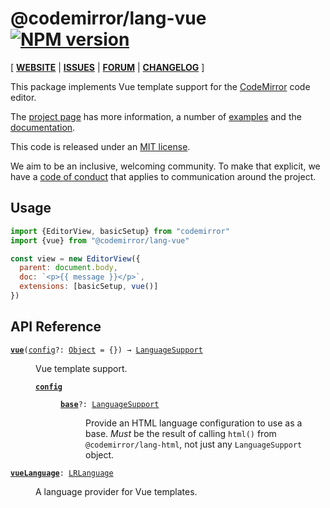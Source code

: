 <!-- NOTE: README.md is generated from src/README.md -->

# @codemirror/lang-vue [![NPM version](https://img.shields.io/npm/v/@codemirror/lang-vue.svg)](https://www.npmjs.org/package/@codemirror/lang-vue)

[ [**WEBSITE**](https://codemirror.net/) | [**ISSUES**](https://github.com/codemirror/dev/issues) | [**FORUM**](https://discuss.codemirror.net/c/next/) | [**CHANGELOG**](https://github.com/codemirror/lang-vue/blob/main/CHANGELOG.md) ]

This package implements Vue template support for the
[CodeMirror](https://codemirror.net/) code editor.

The [project page](https://codemirror.net/) has more information, a
number of [examples](https://codemirror.net/examples/) and the
[documentation](https://codemirror.net/docs/).

This code is released under an
[MIT license](https://github.com/codemirror/lang-json/tree/main/LICENSE).

We aim to be an inclusive, welcoming community. To make that explicit,
we have a [code of
conduct](http://contributor-covenant.org/version/1/1/0/) that applies
to communication around the project.

## Usage

```javascript
import {EditorView, basicSetup} from "codemirror"
import {vue} from "@codemirror/lang-vue"

const view = new EditorView({
  parent: document.body,
  doc: `<p>{{ message }}</p>`,
  extensions: [basicSetup, vue()]
})
```

## API Reference

<dl>
<dt id="user-content-vue">
  <code><strong><a href="#user-content-vue">vue</a></strong>(<a id="user-content-vue^config" href="#user-content-vue^config">config</a>&#8288;?: <a href="https://developer.mozilla.org/en-US/docs/Web/JavaScript/Reference/Global_Objects/Object">Object</a> = {}) → <a href="https://codemirror.net/docs/ref#language.LanguageSupport">LanguageSupport</a></code></dt>

<dd><p>Vue template support.</p>
<dl><dt id="user-content-vue^config">
  <code><strong><a href="#user-content-vue^config">config</a></strong></code></dt>

<dd><dl><dt id="user-content-vue^config.base">
  <code><strong><a href="#user-content-vue^config.base">base</a></strong>&#8288;?: <a href="https://codemirror.net/docs/ref#language.LanguageSupport">LanguageSupport</a></code></dt>

<dd><p>Provide an HTML language configuration to use as a base. <em>Must</em>
be the result of calling <code>html()</code> from <code>@codemirror/lang-html</code>,
not just any <code>LanguageSupport</code> object.</p>
</dd></dl></dd></dl></dd>
<dt id="user-content-vuelanguage">
  <code><strong><a href="#user-content-vuelanguage">vueLanguage</a></strong>: <a href="https://codemirror.net/docs/ref#language.LRLanguage">LRLanguage</a></code></dt>

<dd><p>A language provider for Vue templates.</p>
</dd>
</dl>
